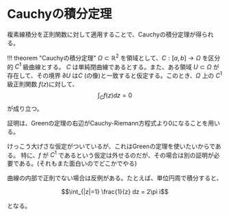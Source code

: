 # Cauchyの積分定理

複素線積分を正則関数に対して適用することで、Cauchyの積分定理が得られる。

!!! theorem "Cauchyの積分定理"
    $\Omega \subset \mathbb{R}^2$ を領域として、$C: [a, b] \to \Omega$ を区分的 $C^1$ 級曲線とする。
    $C$ は単純閉曲線であるとする。また、ある領域 $U \subset \Omega$ が存在して、その境界 $\partial U$ は$C$ (の像)と一致すると仮定する。このとき、$\Omega$ 上の $C^1$ 級正則関数 $f(z)$に対して、
    $$ \int_C f(z) dz = 0 $$
    が成り立つ。

証明は、Greenの定理の右辺がCauchy-Riemann方程式より0になることを用いる。

けっこう大げさな仮定がついているが、これはGreenの定理を使いたいからである。
特に、$f$ が $C^1$ であるという仮定は外せるのだが、その場合は別の証明が必要である。(それもまた面白いのでどこかでやる)

曲線の内部で正則でない場合は反例がある。たとえば、単位円周で積分すると、

$$\int_{|z|=1} \frac{1}{z} dz = 2\pi i$$

となる。